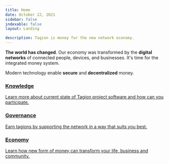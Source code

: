 ```yaml
---
title: Home
date: October 22, 2021
sidebar: false
indexable: false
layout: Landing

description: Tagion is money for the new network economy.
---
```


<div class="section-intro">

**The world has changed**. Our economy was transformed by the **digital networks** of connected people, devices, and businesses. It's time for the integrated money system.

Modern technology enable **secure** and **decentralized** money.

</div>

<div class="section-links">

<a class="links__link" href="/software/">


### Knowledge

Learn more about current state of Tagion project software and how can you participate.

</a>
<a class="links__link" href="/software/">


### Governance

Earn tagions by supporting the network in a way that suits you best.

</a>
<a class="links__link" href="/learn/">

### Economy

Learn how new form of money can transform your life, business and community.

</a>

</div>
</div>